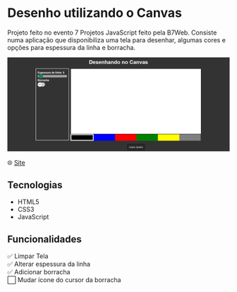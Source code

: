 # Desenho utilizando o Canvas
Projeto feito no evento 7 Projetos JavaScript feito pela B7Web. Consiste numa aplicação que disponibiliza uma tela para desenhar, algumas cores e opções para espessura da linha e borracha.

![](./screenshot.png)

:globe_with_meridians: [Site](https://caducoder.github.io/desenhando-no-canvas/)

## Tecnologias
- HTML5
- CSS3
- JavaScript


## Funcionalidades
 :white_check_mark: Limpar Tela <br/>
 :white_check_mark: Alterar espessura da linha <br/>
 :white_check_mark: Adicionar borracha <br/>
:white_large_square: Mudar ícone do cursor da borracha